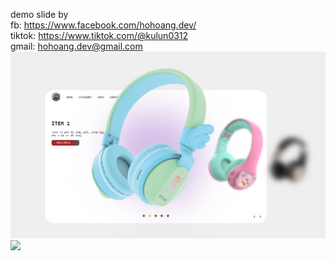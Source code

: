 demo slide by<br />
fb: https://www.facebook.com/hohoang.dev/ <br />
tiktok: https://www.tiktok.com/@kulun0312 <br />
gmail: hohoang.dev@gmail.com <br />
<img src="Capture.PNG" /> <br/>
<img src="git.gif" />

